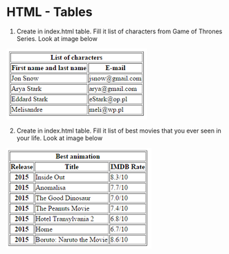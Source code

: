 # HTML - Tables

1. Create in index.html table. Fill it list of characters from Game of Thrones Series. Look at image below

 ![List of characters](images/table.png)
 
2. Create in index.html table.  Fill it list of best movies that you ever seen in your life. Look at image below

  ![List of characters](images/table2.png)


